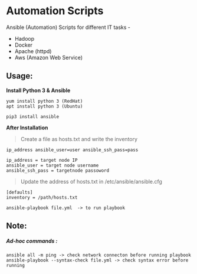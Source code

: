 # Automation Scripts
Ansible (Automation) Scripts for different IT tasks -

 * Hadoop
 * Docker
 * Apache (httpd)
 * Aws (Amazon Web Service)
 


## Usage:

__Install Python 3 & Ansible__ 
	
	yum install python 3 (RedHat)
	apt install python 3 (Ubuntu)

	pip3 install ansible 
	
	
__After Installation__
	
	
> Create a file as hosts.txt and write the inventory
	
	ip_address ansible_user=user ansible_ssh_pass=pass
	
	ip_address = target node IP
	ansible_user = target node username
	ansible_ssh_pass = targetnode passoword

> Update the address of hosts.txt in /etc/ansible/ansible.cfg
		
	[defaults]
	inventory = /path/hosts.txt
	
	ansible-playbook file.yml  -> to run playbook
	

 
 
## Note:

##### Ad-hoc commands :

	ansible all -m ping -> check network connecton before running playbook
	ansible-playbook --syntax-check file.yml -> check syntax error before running 
	 	
	
